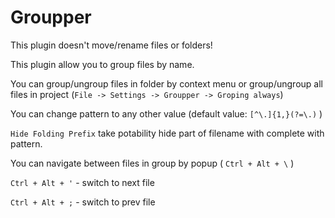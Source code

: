 # Groupper
<!-- Plugin description -->
This plugin doesn't move/rename files or folders!

This plugin allow you to group files by name.

You can group/ungroup files in folder by context menu or group/ungroup all files in project (`File -> Settings -> Groupper -> Groping always`)

You can change pattern to any other value (default value: `[^\.]{1,}(?=\.)` )

`Hide Folding Prefix` take potability hide part of filename with complete with pattern.

You can navigate between files in group by popup ( `Ctrl + Alt + \` )

`Ctrl + Alt + '` - switch to next file

`Ctrl + Alt + ;` - switch to prev file

<!-- Plugin description end -->
